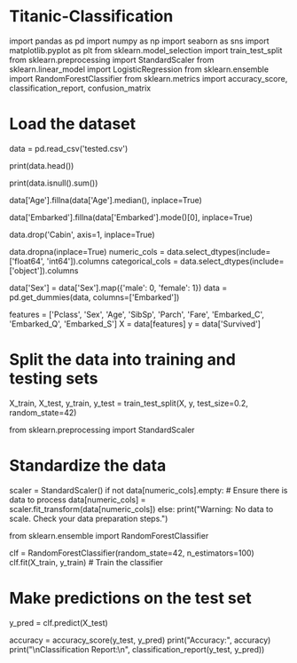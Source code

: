 # Titanic-Classification
import pandas as pd
import numpy as np
import seaborn as sns
import matplotlib.pyplot as plt
from sklearn.model_selection import train_test_split
from sklearn.preprocessing import StandardScaler
from sklearn.linear_model import LogisticRegression
from sklearn.ensemble import RandomForestClassifier
from sklearn.metrics import accuracy_score, classification_report, confusion_matrix

# Load the dataset
data = pd.read_csv('tested.csv')

print(data.head())

print(data.isnull().sum())

data['Age'].fillna(data['Age'].median(), inplace=True)

data['Embarked'].fillna(data['Embarked'].mode()[0], inplace=True)

data.drop('Cabin', axis=1, inplace=True)

data.dropna(inplace=True)
numeric_cols = data.select_dtypes(include=['float64', 'int64']).columns
categorical_cols = data.select_dtypes(include=['object']).columns

data['Sex'] = data['Sex'].map({'male': 0, 'female': 1})
data = pd.get_dummies(data, columns=['Embarked'])

features = ['Pclass', 'Sex', 'Age', 'SibSp', 'Parch', 'Fare', 'Embarked_C', 'Embarked_Q', 'Embarked_S']
X = data[features]
y = data['Survived']    

# Split the data into training and testing sets
X_train, X_test, y_train, y_test = train_test_split(X, y, test_size=0.2, random_state=42)

from sklearn.preprocessing import StandardScaler

# Standardize the data
scaler = StandardScaler()
if not data[numeric_cols].empty:  # Ensure there is data to process
    data[numeric_cols] = scaler.fit_transform(data[numeric_cols])
else:
    print("Warning: No data to scale. Check your data preparation steps.")

from sklearn.ensemble import RandomForestClassifier

clf = RandomForestClassifier(random_state=42, n_estimators=100)
clf.fit(X_train, y_train)  # Train the classifier

# Make predictions on the test set
y_pred = clf.predict(X_test)

accuracy = accuracy_score(y_test, y_pred)
print("Accuracy:", accuracy)
print("\nClassification Report:\n", classification_report(y_test, y_pred))



